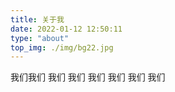 ```yaml
---
title: 关于我
date: 2022-01-12 12:50:11
type: "about"
top_img: ./img/bg22.jpg
---
```

我们我们
我们
我们
我们
我们
我们
我们
